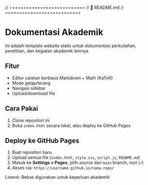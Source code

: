 // ===========================
// 📄 README.md
// ===========================
# Dokumentasi Akademik

Ini adalah template website statis untuk dokumentasi perkuliahan, penelitian, dan kegiatan akademik lainnya.

## Fitur
- Editor catatan berbasis Markdown + Math (KaTeX)
- Mode gelap/terang
- Navigasi sidebar
- Upload/download file

## Cara Pakai
1. Clone repositori ini
2. Buka `index.html` secara lokal, atau deploy ke GitHub Pages

## Deploy ke GitHub Pages
1. Buat repositori baru
2. Upload semua file (`index.html`, `style.css`, `script.js`, `README.md`)
3. Masuk ke **Settings > Pages**, pilih source dari `main` branch, root (`/`)
4. Akses via: `https://username.github.io/nama-repo/`

Lisensi: Bebas digunakan untuk keperluan akademik
